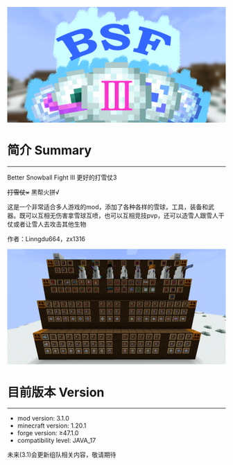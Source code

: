 ![head](README/b.png)

简介 Summary
==
---
Better Snowball Fight Ⅲ
更好的打雪仗3

~~打雪仗×~~ 黑帮火拼√

这是一个非常适合多人游戏的mod，添加了各种各样的雪球，工具，装备和武器。既可以互相无伤害拿雪球互喷，也可以互相竞技pvp，还可以造雪人跟雪人干仗或者让雪人去攻击其他生物


作者：Linngdu664，zx1316

![](README/a.png)

目前版本 Version
==
---
* mod version: 3.1.0
* minecraft version: 1.20.1
* forge version: ≥47.1.0
* compatibility level: JAVA_17

未来(3.1)会更新组队相关内容，敬请期待